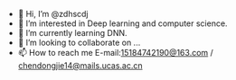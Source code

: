 - 👋 Hi, I’m @zdhscdj
- 👀 I’m interested in Deep learning and computer science.
- 🌱 I’m currently learning DNN.
- 💞️ I’m looking to collaborate on ...
- 📫 How to reach me E-mail:15184742190@163.com / chendongjie14@mails.ucas.ac.cn

<!---
zdhscdj/zdhscdj is a ✨ special ✨ repository because its `README.md` (this file) appears on your GitHub profile.
You can click the Preview link to take a look at your changes.
--->
